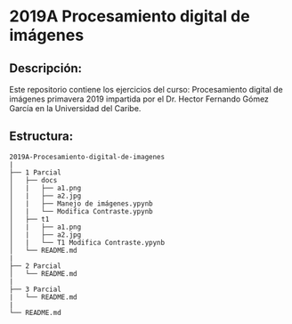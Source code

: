 # 2019A Procesamiento digital de imágenes

## Descripción:

Este repositorio contiene los ejercicios del curso: Procesamiento digital de imágenes primavera 2019 impartida por el Dr. Hector Fernando Gómez García en la Universidad del Caribe.

## Estructura:
```
2019A-Procesamiento-digital-de-imagenes
|
├── 1 Parcial
│   ├── docs
│   |   ├── a1.png
│   |   ├── a2.jpg
│   |   ├── Manejo de imágenes.ypynb
│   |   └── Modifica Contraste.ypynb
│   ├── t1
│   |   ├── a1.png
│   |   ├── a2.jpg
│   |   └── T1 Modifica Contraste.ypynb
│   └── README.md
|
├── 2 Parcial
│   └── README.md
|
├── 3 Parcial
|   └── README.md
|
└── README.md
```